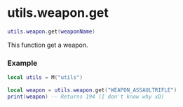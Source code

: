 # utils.weapon.get

```lua
utils.weapon.get(weaponName)
```
This function get a weapon.

### Example
```lua
local utils = M("utils")

local weapon = utils.weapon.get("WEAPON_ASSAULTRIFLE")
print(weapon) -- Returns 194 (I don't know why xD)
```